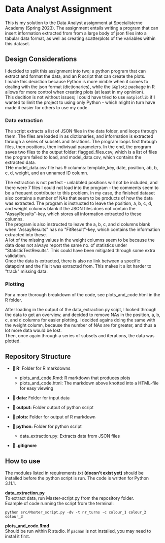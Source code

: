 # Data Analyst Assignment
This is my solution to the Data Analyst assignment at Specialisterne Academy (Spring 2023). The assignment entails writing a program that can insert information extracted from from a large body of json files into a tabular data format, as well as creating scatterplots of the variables within this dataset. 

## Design Considerations
I decided to split this assignment into two; a python program that can extract and format the data, and an R script that can create the plots.   
I made this decistion because Python is more nimble when it comes to dealing with the json format (dictionaries), while the `GGplot2` package in R allows for more control when creating plots (at least in my opninion).    
This decition is not without issues; I could have tried to use `matplotlib` if I wanted to limit the project to using only Python - which might in turn have made it easier for others to use my code. 

### Data extraction
The script extracts a list of JSON files in the data folder, and loops through them. The files are loaded in as dictionaries, and information is extracted through a series of subsets and iterations. The program loops first through files, then positions, then indivisual parameters. In the end, the program saves two files to the output folder: flagged_files.csv, which is a list of files the program failed to load, and model_data.csv, which contains the extracted data.     
THe model_data.csv file has 9 columns: template_key, date, position, ab, b, c, d, weight, and an unnamed ID column.      

The extraction is not perfect - unlabbled positions will not be included, and there were 7 files I could not load into the program - the comments seem to be a frequent contributer to this problem. 
In my case, the finished dataset also contains a number of NAs that seem to be products of how the data was extracted. 
The program is instructed to leave the position, a, b, c, d, and weight columns blank if the JSON files does not contain the "AssayResults"-key, which 
stores all information extracted to these columns.     
The program is also instructed to leave the a, b, c, and d columns blank when "AssayResults" 
has no "FitResult"-key, which contains the information extracted into these.   
A lot of the missing values in the weight columns seem to be because the data does not always report the same no. of statistics under "StatisticTestResults". This could have been mitigated through some extra validation.     
Once the data is extracted, there is also no link between a specific datapoint and the file it was extracted from. This makes it a lot harder to "track" missing data. 

### Plotting
For a more thorough breakdown of the code, see plots_and_code.html in the R folder. 

After loading in the output of the data_extraction.py scipt, I looked through the data to get an overview, and decided to remove NAs in the position, a, b, c, and d columns for easier plotting. I decided agains doing the same with the weight column, because the number of NAs are for greater, and thus a lot more data would be lost.     
Then, once again through a series of subsets and iterations, the data was plotted. 

## Repository Structure
- __:file_folder: R:__ Folder for R markdowns
    - plots_and_code.Rmd: R markdown that produces plots
    - plots_and_code.html: The markdown above knotted into a HTML-file for easy viewing  

- __:file_folder: data:__ Folder for input data
- __:file_folder: output:__ Folder output of python script 
- __:file_folder: plots:__ Folder for output of R markdown
- __:file_folder: python:__ Folder for python script
    - data_extraction.py: Extracts data from JSON files
    
- __:page_facing_up: .gitignore__


## How to use
The modules listed in requirements.txt __(doesn't exist yet)__ should be installed before the python script is run. The code is written for Python 3.11.1.    

__data_extraction.py__    
To extract data, run Master-script.py from the repository folder.     
Example of code running the script from the terminal:

```
python src/Master_script.py -dv -t nr_turns -c colour_1 colour_2 colour_3
```
__plots_and_code.Rmd__    
Should be run within R studio. If `pacman` is not installed, you may need to instal it first. 
